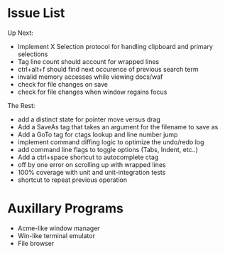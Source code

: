 # Issue List

Up Next:

* Implement X Selection protocol for handling clipboard and primary selections
* Tag line count should account for wrapped lines
* ctrl+alt+f should find next occurence of previous search term
* invalid memory accesses while viewing docs/waf
* check for file changes on save
* check for file changes when window regains focus

The Rest:

* add a distinct state for pointer move versus drag
* Add a SaveAs tag that takes an argument for the filename to save as
* Add a GoTo tag for ctags lookup and line number jump
* implement command diffing logic to optimize the undo/redo log
* add command line flags to toggle options (Tabs, Indent, etc..)
* Add a ctrl+space shortcut to autocomplete ctag
* off by one error on scrolling up with wrapped lines
* 100% coverage with unit and unit-integration tests
* shortcut to repeat previous operation

# Auxillary Programs

* Acme-like window manager
* Win-like terminal emulator
* File browser
